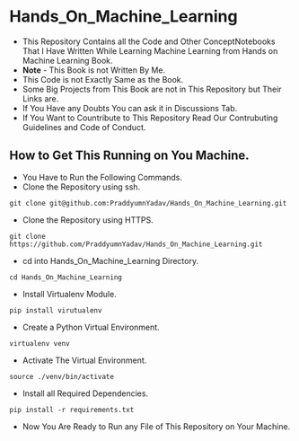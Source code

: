 # Hands_On_Machine_Learning
- This Repository Contains all the Code and Other ConceptNotebooks That I Have Written While Learning Machine Learning from Hands on Machine Learning Book. 
- **Note** - This Book is not Written By Me.
- This Code is not Exactly Same as the Book.
- Some Big Projects from This Book are not in This Repository but Their Links are.
- If You Have any Doubts You can ask it in Discussions Tab.
- If You Want to Countribute to This Repository Read Our Contrubuting Guidelines and Code of Conduct.
## How to Get This Running on You Machine.
- You Have to Run the Following Commands.
- Clone the Repository using ssh.
```
git clone git@github.com:PraddyumnYadav/Hands_On_Machine_Learning.git
```
- Clone the Repository using HTTPS.
```
git clone https://github.com/PraddyumnYadav/Hands_On_Machine_Learning.git
```
- cd into Hands_On_Machine_Learning Directory.
```
cd Hands_On_Machine_Learning
```
- Install Virtualenv Module.
```
pip install virutualenv
```
- Create a Python Virtual Environment.
```
virtualenv venv
```
- Activate The Virtual Environment.
```
source ./venv/bin/activate
```
- Install all Required Dependencies.
```
pip install -r requirements.txt
```
- Now You Are Ready to Run any File of This Repository on Your Machine.
